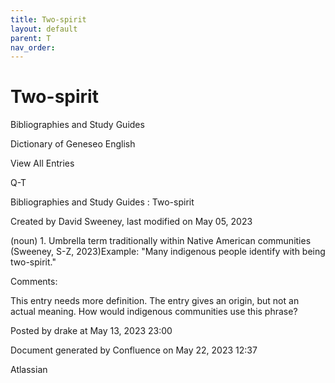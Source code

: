 ```yaml
---
title: Two-spirit
layout: default
parent: T
nav_order:
---
```


# Two-spirit

Bibliographies and Study Guides

Dictionary of Geneseo English

View All Entries

Q-T

Bibliographies and Study Guides : Two-spirit

Created by  David Sweeney, last modified on May 05, 2023

(noun) 1. Umbrella term traditionally within Native American communities (Sweeney, S-Z, 2023)Example: &quot;Many indigenous people identify with being two-spirit.&quot;

Comments:

This entry needs more definition. The entry gives an origin, but not an actual meaning. How would indigenous communities use this phrase?

Posted by drake at May 13, 2023 23:00

Document generated by Confluence on May 22, 2023 12:37

Atlassian
